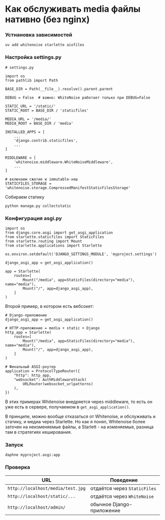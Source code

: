 Как обслуживать media файлы нативно (без nginx)
====================================

### Устнановка зависимостей

    uv add whitenoise starlette aiofiles

### Настройка settings.py

```
# settings.py

import os
from pathlib import Path

BASE_DIR = Path(__file__).resolve().parent.parent

DEBUG = False  # важно: WhiteNoise работает только при DEBUG=False

STATIC_URL = '/static/'
STATIC_ROOT = BASE_DIR / 'staticfiles'

MEDIA_URL = '/media/'
MEDIA_ROOT = BASE_DIR / 'media'

INSTALLED_APPS = [
    ...
    'django.contrib.staticfiles',
    ...
]

MIDDLEWARE = [
    'whitenoise.middleware.WhiteNoiseMiddleware',
    ...
]

# включаем сжатие и immutable-хеш
STATICFILES_STORAGE = 'whitenoise.storage.CompressedManifestStaticFilesStorage'
```

Собираем статику

    python manage.py collectstatic

### Конфигурация asgi.py


```
import os
from django.core.asgi import get_asgi_application
from starlette.staticfiles import StaticFiles
from starlette.routing import Mount
from starlette.applications import Starlette

os.environ.setdefault('DJANGO_SETTINGS_MODULE', 'myproject.settings')

django_asgi_app = get_asgi_application()

app = Starlette(
    routes=[
        Mount("/media", app=StaticFiles(directory="media"), name="media"),
        Mount("/", app=django_asgi_app),
    ]
)
```

Второй пример, в котором есть вебсокет:

```
# Django-приложение
django_asgi_app = get_asgi_application()

# HTTP-приложение = media + static + Django
http_app = Starlette(
    routes=[
        Mount("/media", app=StaticFiles(directory="media"), name="media"),
        Mount("/", app=django_asgi_app),
    ]
)

# Финальный ASGI-роутер
application = ProtocolTypeRouter({
    "http": http_app,
    "websocket": AuthMiddlewareStack(
        URLRouter(websocket_urlpatterns)
    ),
})
```

В этих примерах Whitenoise внедряется через middleware, то есть он уже есть в сервере, 
получаемом в `get_asgi_application()`.

В принципе, можно вообще отказаться от Whitenoise, и обслуживать и статику, и медиа через Starlette. Но как я понял, Whitenoise
более заточен на неизменяемые файлы, а Starlett - на изменяемые, разница там в стратегиях кеширования.

### Запуск

    daphne myproject.asgi:app

### Проверка

| URL                               | Поведение                    |
| --------------------------------- | ---------------------------- |
| `http://localhost/media/test.jpg` | отдаётся через `StaticFiles` |
| `http://localhost/static/...`     | отдаётся через `WhiteNoise`  |
| `http://localhost/admin/`         | обычное Django-приложение    |
